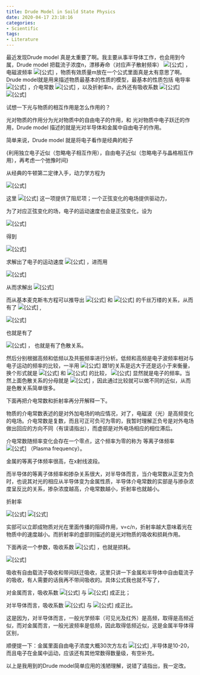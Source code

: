 ```yaml
---
title: Drude Model in Soild State Physics
date: 2020-04-17 23:18:16
categories: 
- Scientific
tags:
- Literature 
---
```




最近发现Drude model 真是太重要了啊。我主要从事半导体工作，也会用到今属，Drude model 把载流子浓度n，漂移寿命（对应声子散射频率） ![[公式]](https://www.zhihu.com/equation?tex=%5Ctau) ，电磁波频率 ![[公式]](https://www.zhihu.com/equation?tex=%5Comega) ，物质有效质量m放在一个公式里面真是太有意思了啊。Drude model就是用来描述物质最基本的性质的模型，最基本的性质包括 电导率 ![[公式]](https://www.zhihu.com/equation?tex=%5Csigma) ，介电常数 ![[公式]](https://www.zhihu.com/equation?tex=%5Cvarepsilon) ，以及折射率n，此外还有吸收系数 ![[公式]](https://www.zhihu.com/equation?tex=%5Calpha)![[公式]](https://www.zhihu.com/equation?tex=+)

试想一下光与物质的相互作用是怎么作用的？

光对物质的作用分为光对物质中的自由电子的作用，和 光对物质中电子跃迁的作用，Drude model 描述的就是光对半导体和金属中自由电子的作用。

简单来说，Drude model 就是将电子看作是经典的粒子

{利用独立电子近似（忽略电子相互作用），自由电子近似（忽略电子与晶格相互作用），再考虑一个弛豫时间}

从经典的牛顿第二定律入手，动力学方程为

![[公式]](https://www.zhihu.com/equation?tex=m%5Cfrac%7Bdv%7D%7Bdt%7D%2B%5Cfrac%7Bmv%7D%7B%5Ctau%7D%3DeE_%7B0%7De%5E%7B-i%5Comega+t%7D)

这里 ![[公式]](https://www.zhihu.com/equation?tex=%5Ctau) 这一项提供了阻尼项；一个正弦变化的电场提供驱动力，

为了对应正弦变化的场，电子的运动速度也会是正弦变化，设为

![[公式]](https://www.zhihu.com/equation?tex=v%3D+v_%7B0%7Dx%5E%7B-i%5Comega+t%7D)

得到

![[公式]](https://www.zhihu.com/equation?tex=%28-m%5Comega+i9%2B%5Cfrac%7Bm%7D%7B%5Ctau%7D%29v_%7B0%7D+%3D%5Csigma+E_%7B0%7D)

求解出了电子的运动速度 ![[公式]](https://www.zhihu.com/equation?tex=v_%7B0%7D) ，进而用

![[公式]](https://www.zhihu.com/equation?tex=j%3Dnev_%7B0%7D%3D%5Csigma+E_%7B0%7D)

从而求解出 ![[公式]](https://www.zhihu.com/equation?tex=%5Csigma%28%5Comega%29)

而从基本麦克斯韦方程可以推导出 ![[公式]](https://www.zhihu.com/equation?tex=%5Csigma) 和 ![[公式]](https://www.zhihu.com/equation?tex=%5Cvarepsilon) 的千丝万缕的关系，从而有了 ![[公式]](https://www.zhihu.com/equation?tex=%5Cepsilon+%28%5Comega%29) ,

![[公式]](https://www.zhihu.com/equation?tex=%5Cepsilon%28%5Comega%29%3D%5Cepsilon_%7Bcore%7D%2B%5Cfrac%7B4%5Cpi+i%7D%7B%5Comega%7D%5Cfrac%7Bne%5E%7B2%7D%5Ctau%7D%7Bm%281-i%5Comega%5Ctau%29%7D%3D%5Cvarepsilon_%7B1%7D%2B%5Cvarepsilon_%7B2%7Di)

也就是有了

![[公式]](https://www.zhihu.com/equation?tex=n%28%5Comega%29%3Dsqrt%28%5Cvarepsilon%29%3Dn%2Bki) ，      也就是有了色散关系。

然后分别根据高频和低频以及共振频率进行分析。低频和高频是电子波频率相对与电子运动的频率的比较，一半用 ![[公式]](https://www.zhihu.com/equation?tex=%5Comega%5Ctau) 跟1的关系是远大于还是远小于来衡量，换个形式就是 ![[公式]](https://www.zhihu.com/equation?tex=%5Comega) 和 ![[公式]](https://www.zhihu.com/equation?tex=1%2F%5Ctau) 的比较， ![[公式]](https://www.zhihu.com/equation?tex=1%2F%5Ctau) 显然就是电子的频率。当然上面色散关系的分母就是 ![[公式]](https://www.zhihu.com/equation?tex=1-i%5Comega%5Ctau) ，因此通过比较就可以做不同的近似，从而是色散关系简单很多。

下面再把介电常数和折射率再分开解释一下。

物质的介电常数表述的是对外加电场的响应情况，对了，电磁波（光）是高频变化的电场。介电常数是复数，而且可正可负可为零的，我暂时理解正负号是对外电场做出回应的方向不同（有误请指出），而虚部是对外电场相应的相位滞后。

介电常数随频率变化会存在一个零点，这个频率为零的称为 等离子体频率 ![[公式]](https://www.zhihu.com/equation?tex=%5Comega_%7Bp%7D) （Plasma frequency）。

金属的等离子体频率很高，在x射线波段。

而半导体的等离子体频率和掺杂关系很大，对半导体而言，当介电常数从正变为负时，也说其对光的相应从半导体变为金属性质，半导体介电常数的实部是与掺杂浓度呈反比的关系，掺杂浓度越高，介电常数越小，折射率也就越小。

折射率

![[公式]](https://www.zhihu.com/equation?tex=n%28%5Comega%29%3Dsqrt%28%5Cvarepsilon%29%3Dn%2Bki) ![[公式]](https://www.zhihu.com/equation?tex=+) 

实部可以立即成物质对光在里面传播的阻碍作用，v=c/n，折射率越大意味着光在物质中的速度越小。而折射率的虚部则描述的是光对物质的吸收和损耗作用。

下面再说一个参数，吸收系数 ![[公式]](https://www.zhihu.com/equation?tex=%5Calpha) ，也就是损耗。

![[公式]](https://www.zhihu.com/equation?tex=%5Calpha%3D%5Cfrac%7B2%5Comega%7D%7Bc%7D%2Ak%28w%29%3D%5Cfrac%7B4pi%7D%7B%5Clambda%7D%2Ak%28w%29) 

吸收有自由载流子吸收和带间跃迁吸收，这里只讲一下金属和半导体中自由载流子的吸收，有人需要的话我再不带间吸收的。具体公式我也就不写了，

对金属而言，吸收系数 ![[公式]](https://www.zhihu.com/equation?tex=%5Calpha) 与 ![[公式]](https://www.zhihu.com/equation?tex=%5Comega%5E%7B%5Cfrac%7B1%7D%7B2%7D%7D) 成正比；

对半导体而言，吸收系数 ![[公式]](https://www.zhihu.com/equation?tex=%5Calpha) 与 ![[公式]](https://www.zhihu.com/equation?tex=%5Comega%5E%7B-2%7D) 成正比。

这是因为，对半导体而言，一般光学频率（可见光及红外）是高频，取得是高频近似，而对金属而言，一般光波频率是低频，因此取得低频近似，这是金属半导体得区别，

顺便提一下：金属里面自由电子浓度大概30次方左右 ![[公式]](https://www.zhihu.com/equation?tex=cm%5E%7B-3%7D) ,半导体是10-20，而且电子在金属中运动，应该还有其他常数得数量级，有空补充。

以上是我用到的Drude model简单应用的浅陋理解，说错了请指出，我一定改。